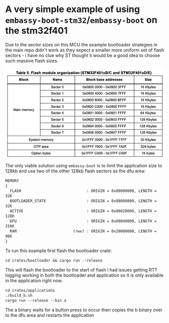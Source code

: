 # A very simple example of using `embassy-boot-stm32`/`embassy-boot`  on the stm32f401 

Due to the sector sizes on this MCU the example bootloader strategies in the main repo didn't work as they expect a smaller more uniform set of flash sectors - i have no clue why ST thought it would be a good idea to choose such massive flash sizes.

![flash](./flash.png)

The only viable solution using `embassy-boot` is to limit the application size to 128kb and use two of the other 128kb flash sectors as the dfu area:


```linker
MEMORY
{
  FLASH                             : ORIGIN = 0x08000000, LENGTH = 32K
  BOOTLOADER_STATE                  : ORIGIN = 0x08008000, LENGTH = 32K
  ACTIVE                            : ORIGIN = 0x08020000, LENGTH = 128K
  DFU                               : ORIGIN = 0x08040000, LENGTH = 256K
  RAM                         (rwx) : ORIGIN = 0x20000000, LENGTH = 96K
}
```

To run this example first flash the bootloader crate:

```shell
cd crates/bootloader && cargo run --release
```
This will flash the bootloader to the start of flash i had issues getting RTT logging working in both the bootloader and application so it is only available in the application right now.


```shell
cd crates/applications 
./build_b.sh
cargo run --release --bin a
```
The a binary waits for a button press to occur then copies the b binary over to the dfu area and restarts the application

